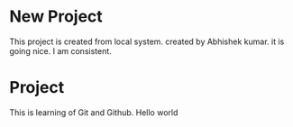 # New Project
This project is created from local system. created by Abhishek kumar.
it is going nice. I am consistent.

# Project
This is learning of Git and Github. Hello world